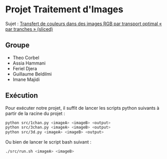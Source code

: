 # Projet Traitement d'Images

Sujet : [Transfert de couleurs dans des images RGB par transport optimal « par tranches » (sliced)](doc/sujet.pdf)

## Groupe

- Theo Corbel
- Assia Hammani
- Feriel Djera
- Guillaume Beldilmi
- Imane Majidi

## Exécution

Pour exécuter notre projet, il suffit de lancer les scripts python suivants à partir de la racine du projet :

```sh
python src/1chan.py <imageA> <imageB> <output>
python src/3chan.py <imageA> <imageB> <output>
python src/3d.py <imageA> <imageB> <output>
```

Ou bien de lancer le script bash suivant :

```sh
./src/run.sh <imageA> <imageB>
```
